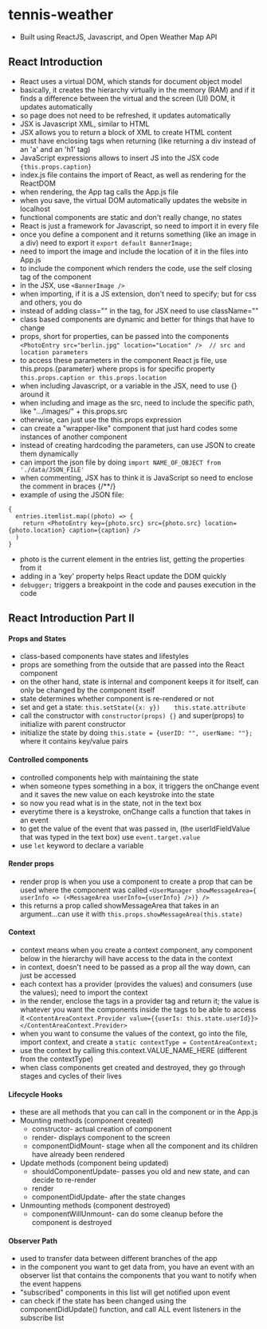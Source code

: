 # tennis-weather
 - Built using ReactJS, Javascript, and Open Weather Map API

## React Introduction
 - React uses a virtual DOM, which stands for document object model
 - basically, it creates the hierarchy virtually in the memory (RAM) and if it finds a difference between the virtual and the screen (UI) DOM, it updates automatically
 - so page does not need to be refreshed, it updates automatically
 - JSX is Javascript XML, similar to HTML
 - JSX allows you to return a block of XML to create HTML content
 - must have enclosing tags when returning (like returning a div instead of an 'a' and an 'h1' tag)
 - JavaScript expressions allows to insert JS into the JSX code
```{this.props.caption}```
 - index.js file contains the import of React, as well as rendering for the ReactDOM
 - when rendering, the App tag calls the App.js file
 - when you save, the virtual DOM automatically updates the website in localhost
 - functional components are static and don't really change, no states
 - React is just a framework for Javascript, so need to import it in every file
 - once you define a component and it returns something (like an image in a div) need to export it
```export default BannerImage;```
 - need to import the image and include the location of it in the files into App.js
 - to include the component which renders the code, use the self closing tag of the component
 - in the JSX, use ```<BannerImage />```
 - when importing, if it is a JS extension, don't need to specify; but for css and others, you do
 - instead of adding class="" in the tag, for JSX need to use className=""
 - class based components are dynamic and better for things that have to change
 - props, short for properties, can be passed into the components
```<PhotoEntry src="berlin.jpg" location="Location" />	// src and location parameters```
 - to access these parameters in the component React js file, use this.props.{parameter} where props is for specific property
```this.props.caption or this.props.location```
 - when including Javascript, or a variable in the JSX, need to use {} around it
 - when including and image as the src, need to include the specific path, like ".../images/" + this.props.src
 - otherwise, can just use the this.props expression
 - can create a "wrapper-like" component that just hard codes some instances of another component
 - instead of creating hardcoding the parameters, can use JSON to create them dynamically
 - can import the json file by doing ```import NAME_OF_OBJECT from './data/JSON_FILE'```
 - when commenting, JSX has to think it is JavaScript so need to enclose the comment in braces {/**/}
 - example of using the JSON file:
```
{
  entries.itemlist.map((photo) => {
    return <PhotoEntry key={photo.src} src={photo.src} location={photo.location} caption={caption} />
  )
}
```
 - photo is the current element in the entries list, getting the properties from it
 - adding in a 'key' property helps React update the DOM quickly
 - ```debugger;``` triggers a breakpoint in the code and pauses execution in the code

## React Introduction Part II
 #### Props and States
 - class-based components have states and lifestyles
 - props are something from the outside that are passed into the React component
 - on the other hand, state is internal and component keeps it for itself, can only be changed by the component itself
 - state determines whether component is re-rendered or not
 - set and get a state:
```this.setState({x: y})	this.state.attribute```
 - call the constructor with ```constructor(props) {}``` and super(props) to initialize with parent constructor
 - initialize the state by doing ```this.state = {userID: "", userName: ""};``` where it contains key/value pairs
 #### Controlled components
 - controlled components help with maintaining the state
 - when someone types something in a box, it triggers the onChange event and it saves the new value on each keystroke into the state
 - so now you read what is in the state, not in the text box
 - everytime there is a keystroke, onChange calls a function that takes in an event
 - to get the value of the event that was passed in, (the userIdFieldValue that was typed in the text box) use ```event.target.value```
 - use ```let``` keyword to declare a variable
 #### Render props
 - render prop is when you use a component to create a prop that can be used where the component was called
 ```<UserManager showMessageArea={ userInfo => (<MessageArea userInfo={userInfo} />)} />```
 - this returns a prop called showMessageArea that takes in an argument...can use it with ```this.props.showMessageArea(this.state)```
 #### Context
 - context means when you create a context component, any component below in the hierarchy will have access to the data in the context
 - in context, doesn't need to be passed as a prop all the way down, can just be accessed
 - each context has a provider (provides the values) and consumers (use the values); need to import the context
 - in the render, enclose the tags in a provider tag and return it; the value is whatever you want the components inside the tags to be able to access it
```<ContentAreaContext.Provider value={{userIs: this.state.userId}}> </ContentAreaContext.Provider>```
 - when you want to consume the values of the context, go into the file, import context, and create a ```static contextType = ContentAreaContext;```
 - use the context by calling this.context.VALUE_NAME_HERE (different from the contextType) 
 - when class components get created and destroyed, they go through stages and cycles of their lives
 #### Lifecycle Hooks
 - these are all methods that you can call in the component or in the App.js
 - Mounting methods (component created)
    - constructor- actual creation of component 
    - render- displays component to the screen
    - componentDidMount- stage when all the component and its children have already been rendered
 - Update methods (component being updated)
    - shouldComponentUpdate- passes you old and new state, and can decide to re-render
    - render
    - componentDidUpdate- after the state changes
 - Unmounting methods (component destroyed)
    - componentWillUnmount- can do some cleanup before the component is destroyed
 #### Observer Path
 - used to transfer data between different branches of the app
 - in the component you want to get data from, you have an event with an observer list that contains the components that you want to notify when the event happens
 - "subscribed" components in this list will get notified upon event
 - can check if the state has been changed using the componentDidUpdate() function, and call ALL event listeners in the subscribe list